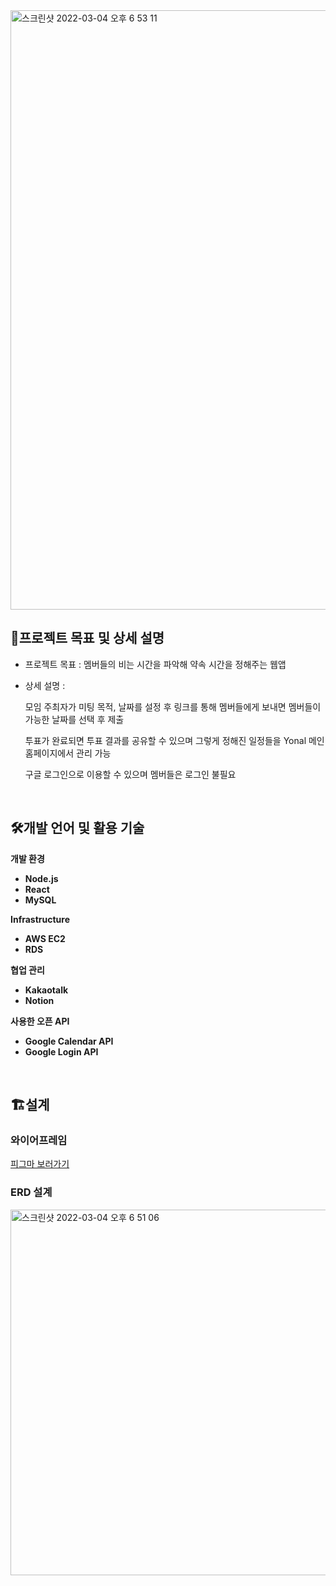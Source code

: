 <img width="959" alt="스크린샷 2022-03-04 오후 6 53 11" src="https://user-images.githubusercontent.com/56287836/156741039-1d25153f-5112-4792-a3e2-d81b4d74c56c.png">

## 📍프로젝트 목표 및 상세 설명

- 프로젝트 목표 : 멤버들의 비는 시간을 파악해 약속 시간을 정해주는 웹앱
- 상세 설명 :
    
    모임 주최자가 미팅 목적, 날짜를 설정 후 링크를 통해 멤버들에게 보내면 멤버들이 가능한 날짜를 선택 후 제출
    
    투표가 완료되면 투표 결과를 공유할 수 있으며 그렇게 정해진 일정들을 Yonal 메인 홈페이지에서 관리 가능
    
    구글 로그인으로 이용할 수 있으며 멤버들은 로그인 불필요

<br>

## 🛠️개발 언어 및 활용 기술

**개발 환경**

- **Node.js**
- **React**
- **MySQL**

**Infrastructure**

- **AWS EC2**
- **RDS**

**협업 관리**

- **Kakaotalk**
- **Notion**

**사용한 오픈 API**

- **Google Calendar API**
- **Google Login API**

<br>


## 🏗️설계

### 와이어프레임
[피그마 보러가기](https://www.figma.com/file/EcKBFmXvqrPZ4LOJ1aofSY/YONAL?node-id=0%3A1)

### ERD 설계
<img width="585" alt="스크린샷 2022-03-04 오후 6 51 06" src="https://user-images.githubusercontent.com/56287836/156740726-42f89086-c407-47d3-b1b8-2c03cf52652b.png">
